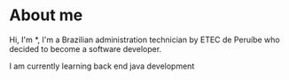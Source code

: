 <h1> About me </h1>

<p> Hi, I'm *, I'm a Brazilian administration technician by ETEC de Peruíbe who decided to become a software developer. </p>
<p> I am currently learning back end java development </p>

